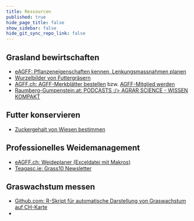 ```yaml
---
title: Ressourcen
published: true
hide_page_title: false
show_sidebar: false
hide_git_sync_repo_link: false
---
```


## Grasland bewirtschaften
*   [eAGFF: Pflanzeneigenschaften kennen, Lenkungsmassnahmen planen](https://www.eagff.ch/wiesenpflanzen-kennen/graeser/einleitung/einleitung-uebersicht)
*   [Wurzelbilder von Futtergräsern](https://images.wur.nl/digital/collection/coll13/search/searchterm/wurzelatlas%20mitteleuropaeischer%20gruenlandpflanzen,%20band%201:%20monocotyledoneae/field/subcol/mode/all/conn/and/order/title/ad/asc)
*   [AGFF.ch: AGFF-Merkblätter bestellen](https://www.agff.ch/online-shop.html) bzw. [AGFF-Mitglied werden](https://www.agff.ch/mitglied-werden.html)
* [Raumberg-Gumpenstein.at: PODCASTS :/> AGRAR SCIENCE - WISSEN KOMPAKT](https://raumberg-gumpenstein.at/forschung/infothek/agrar-science-wissen-kompakt.html)

## Futter konservieren
*   [Zuckergehalt von Wiesen bestimmen](https://www.agrarheute.com/pflanze/gruenland/knoblauchpresse-ins-gras-553913)


## Professionelles Weidemanagement
*  [eAGFF.ch: Weideplaner (Exceldatei mit Makros)](https://www.eagff.ch/files/downloads/Weideplaner_AGFF.xlsm)
*  [Teagasc.ie: Grass10 Newsletter](https://www.teagasc.ie/crops/grassland/grass10/grass10-newsletter/)

## Graswachstum messen

* [Github.com: R-Skript für automatische Darstellung von Graswachstum auf CH-Karte](https://github.com/AGFF-ADCF-APF/r-grassgrowth)
* 
